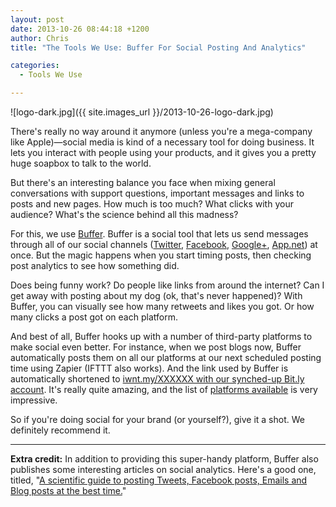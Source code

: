 ```yaml
---
layout: post
date: 2013-10-26 08:44:18 +1200
author: Chris
title: "The Tools We Use: Buffer For Social Posting And Analytics"

categories:
  - Tools We Use

---
```


![logo-dark.jpg]({{ site.images_url }}/2013-10-26-logo-dark.jpg)

<!-- excerpt -->

There's really no way around it anymore (unless you're a mega-company like Apple)—social media is kind of a necessary tool for doing business. It lets you interact with people using your products, and it gives you a pretty huge soapbox to talk to the world. 

But there's an interesting balance you face when mixing general conversations with support questions, important messages and links to posts and new pages. How much is too much? What clicks with your audience? What's the science behind all this madness?

<!-- /excerpt -->

For this, we use [Buffer](https://bufferapp.com/). Buffer is a social tool that lets us send messages through all of our social channels ([Twitter](https://twitter.com/iwantmyname), [Facebook](https://www.facebook.com/iwantmyname), [Google+](https://plus.google.com/112962523733159717427/posts), [App.net](https://alpha.app.net/iwantmyname)) at once. But the magic happens when you start timing posts, then checking post analytics to see how something did. 

Does being funny work? Do people like links from around the internet? Can I get away with posting about my dog (ok, that's never happened)? With Buffer, you can visually see how many retweets and likes you got. Or how many clicks a post got on each platform.

And best of all, Buffer hooks up with a number of third-party platforms to make social even better. For instance, when we post blogs now, Buffer automatically posts them on all our platforms at our next scheduled posting time using Zapier (IFTTT also works). And the link used by Buffer is automatically shortened to [iwnt.my/XXXXXX with our synched-up Bit.ly account](https://iwantmyname.com/blog/2013/10/the-tools-we-use-bitly-for-link-shortening.html). It's really quite amazing, and the list of [platforms available](https://bufferapp.com/extras) is very impressive. 

So if you're doing social for your brand (or yourself?), give it a shot. We definitely recommend it.

***

**Extra credit:** In addition to providing this super-handy platform, Buffer also publishes some interesting articles on social analytics. Here's a good one, titled, "[A scientific guide to posting Tweets, Facebook posts, Emails and Blog posts at the best time.](http://blog.bufferapp.com/best-time-to-tweet-post-to-facebook-send-emails-publish-blogposts)"
